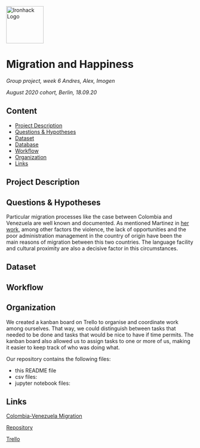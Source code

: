 <img src="https://bit.ly/2VnXWr2" alt="Ironhack Logo" width="100"/>

# Migration and Happiness

*Group project, week 6*
*Andres, Alex, Imogen*

*August 2020 cohort, Berlin, 18.09.20*

## Content
- [Project Description](#project-description)
- [Questions & Hypotheses](#questions-hypotheses)
- [Dataset](#dataset)
- [Database](#database)
- [Workflow](#workflow)
- [Organization](#organization)
- [Links](#links)

## Project Description



## Questions & Hypotheses


Particular migration processes like the case between Colombia and Venezuela are well known and documented. As mentioned Martinez in [her work](https://repository.ucatolica.edu.co/bitstream/10983/3107/4/TESINA%20EL%20PROCESO%20MIGRATORIO%20ENTRE%20COLOMBIA%20Y%20VENEZUELA%201989%202014%20%20PRINCIPALES%20CAUSAS%20Y%20EFECTOS%20P.pdf), among other factors the violence, the lack of opportunities  and the poor administration management  in the country of origin  have been the main reasons of migration between this two countries. The language  facility and cultural   proximity are also a decisive factor in this circumstances.  


## Dataset



## Workflow



## Organization

We created a kanban board on Trello to organise and coordinate work among ourselves. That way, we could distinguish between tasks that needed to be done and tasks that would be nice to have if time permits. The kanban board also allowed us to assign tasks to one or more of us, making it easier to keep track of who was doing what. 

Our repository contains the following files:
- this README file
- csv files:  
- jupyter notebook files:


## Links
[Colombia-Venezuela Migration](https://reliefweb.int/sites/reliefweb.int/files/resources/Venezuela%20Migration%20Crisis%20in%20Colombia.pdf) 

[Repository](https://github.com/imogen-rickert/migration_happiness)  

[Trello](https://trello.com/b/rFmUeEsa/migration-happiness)
